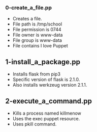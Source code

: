 ### 0-create_a_file.pp
- Creates a file.
- File path is /tmp/school
- File permission is 0744
- File owner is www-data
- File group is www-data
- File contains I love Puppet
## 1-install_a_package.pp
- Installs flask from pip3
- Specific version of flask is 2.1.0.
- Also installs werkzeug version 2.1.1.
## 2-execute_a_command.pp
- Kills a process named killmenow
- Uses the exec puppet resource.
- Uses pkill command.
